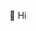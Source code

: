 👋 Hi

<!---
BKult/BKult is a ✨ special ✨ repository because its `README.md` (this file) appears on your GitHub profile.
You can click the Preview link to take a look at your changes.
--->
